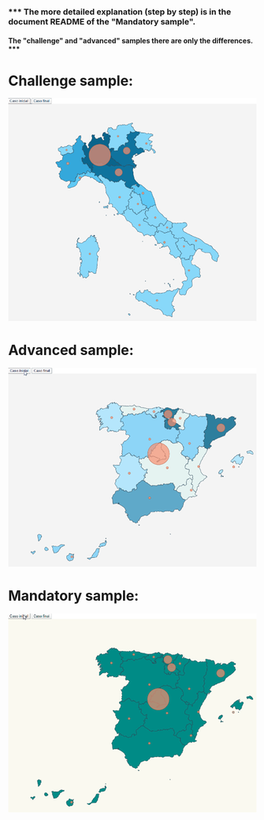 ### *** The more detailed explanation (step by step) is in the document README of the "Mandatory sample". 
#### The "challenge" and "advanced" samples there are only the differences. ***

# Challenge sample:
![](https://github.com/MartinBM4/d3js-TypeScripts/blob/master/modulo-visualizacion-challenge/challenge.gif)

# Advanced sample:
![](https://github.com/MartinBM4/d3js-TypeScripts/blob/master/modulo-visualizacion-advanced/advanced.gif)

# Mandatory sample:
![](https://github.com/MartinBM4/d3js-TypeScripts/blob/master/modulo-visualizacion-mandatory/mandatory.gif)



